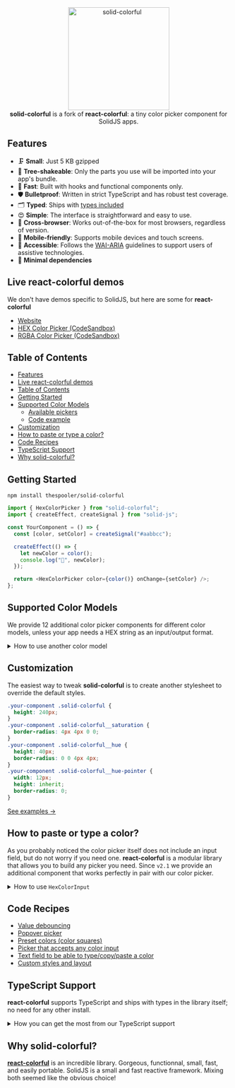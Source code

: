 <div align="center">
    <img src="demo/src/assets/design.png" width="229" height="233" alt="solid-colorful" />
</div>

<div align="center">
  <strong>solid-colorful</strong> is a fork of <strong>react-colorful</strong>: a tiny color picker component for SolidJS apps.
</div>

## Features

- 🗜 **Small**: Just 5 KB gzipped
- 🌳 **Tree-shakeable**: Only the parts you use will be imported into your app's bundle.
- 🚀 **Fast**: Built with hooks and functional components only.
- 🛡 **Bulletproof**: Written in strict TypeScript and has robust test coverage.
- 🗂 **Typed**: Ships with [types included](#typescript-support)
- 😍 **Simple**: The interface is straightforward and easy to use.
- 👫 **Cross-browser**: Works out-of-the-box for most browsers, regardless of version.
- 📲 **Mobile-friendly**: Supports mobile devices and touch screens.
- 💬 **Accessible**: Follows the [WAI-ARIA](https://www.w3.org/WAI/standards-guidelines/aria/) guidelines to support users of assistive technologies.
- 💨 **Minimal dependencies**

## Live react-colorful demos
We don't have demos specific to SolidJS, but here are some for **react-colorful**
- [Website](https://omgovich.github.io/react-colorful)
- [HEX Color Picker (CodeSandbox)](https://codesandbox.io/s/react-colorful-demo-u5vwp)
- [RGBA Color Picker (CodeSandbox)](https://codesandbox.io/s/react-colorful-rgb-o9q0t)

## Table of Contents

- [Features](#features)
- [Live react-colorful demos](#live-react-colorful-demos)
- [Table of Contents](#table-of-contents)
- [Getting Started](#getting-started)
- [Supported Color Models](#supported-color-models)
    - [Available pickers](#available-pickers)
    - [Code example](#code-example)
- [Customization](#customization)
- [How to paste or type a color?](#how-to-paste-or-type-a-color)
- [Code Recipes](#code-recipes)
- [TypeScript Support](#typescript-support)
- [Why solid-colorful?](#why-solid-colorful)

## Getting Started

```
npm install thespooler/solid-colorful
```

```js
import { HexColorPicker } from "solid-colorful";
import { createEffect, createSignal } from "solid-js";

const YourComponent = () => {
  const [color, setColor] = createSignal("#aabbcc");

  createEffect(() => {
    let newColor = color();
    console.log("🎨", newColor);
  });

  return <HexColorPicker color={color()} onChange={setColor} />;
};
```

## Supported Color Models

We provide 12 additional color picker components for different color models, unless your app needs a HEX string as an input/output format.

<details>
  <summary>How to use another color model</summary>

#### Available pickers

| Import                      | Value example                      |
| --------------------------- | ---------------------------------- |
| `{ HexColorPicker }`        | `"#ffffff"`                        |
| `{ HexAlphaColorPicker }`   | `"#ffffff88"`                      |
| `{ RgbColorPicker }`        | `{ r: 255, g: 255, b: 255 }`       |
| `{ RgbaColorPicker }`       | `{ r: 255, g: 255, b: 255, a: 1 }` |
| `{ RgbStringColorPicker }`  | `"rgb(255, 255, 255)"`             |
| `{ RgbaStringColorPicker }` | `"rgba(255, 255, 255, 1)"`         |
| `{ HslColorPicker }`        | `{ h: 0, s: 0, l: 100 }`           |
| `{ HslaColorPicker }`       | `{ h: 0, s: 0, l: 100, a: 1 }`     |
| `{ HslStringColorPicker }`  | `"hsl(0, 0%, 100%)"`               |
| `{ HslaStringColorPicker }` | `"hsla(0, 0%, 100%, 1)"`           |
| `{ HsvColorPicker }`        | `{ h: 0, s: 0, v: 100 }`           |
| `{ HsvaColorPicker }`       | `{ h: 0, s: 0, v: 100, a: 1 }`     |
| `{ HsvStringColorPicker }`  | `"hsv(0, 0%, 100%)"`               |
| `{ HsvaStringColorPicker }` | `"hsva(0, 0%, 100%, 1)"`           |

#### Code example

```js
import { RgbColorPicker } from "react-colorful";
import { createSignal } from "solid-js";

const YourComponent = () => {
  const [color, setColor] = createSignal({ r: 50, g: 100, b: 150 });
  return <RgbColorPicker color={color()} onChange={setColor} />;
};
```

</details>

## Customization

The easiest way to tweak **solid-colorful** is to create another stylesheet to override the default styles.

```css
.your-component .solid-colorful {
  height: 240px;
}
.your-component .solid-colorful__saturation {
  border-radius: 4px 4px 0 0;
}
.your-component .solid-colorful__hue {
  height: 40px;
  border-radius: 0 0 4px 4px;
}
.your-component .solid-colorful__hue-pointer {
  width: 12px;
  height: inherit;
  border-radius: 0;
}
```

[See examples →](https://codesandbox.io/s/react-colorful-customization-demo-mq85z?file=/src/styles.css)

## How to paste or type a color?

As you probably noticed the color picker itself does not include an input field, but do not worry if you need one. **react-colorful** is a modular library that allows you to build any picker you need. Since `v2.1` we provide an additional component that works perfectly in pair with our color picker.

<details>
  <summary>How to use <code>HexColorInput</code></summary><br />

```js
import { HexColorPicker, HexColorInput } from "solid-colorful";
import { createSignal } from "solid-js";

const YourComponent = () => {
  const [color, setColor] = createSignal("#aabbcc");
  return (
    <div>
      <HexColorPicker color={color()} onChange={setColor} />
      <HexColorInput color={color()} onChange={setColor} />
    </div>
  );
};
```

[Live demo →](https://codesandbox.io/s/react-colorful-hex-input-demo-0k2fx)

| Property   | Default | Description                                  |
| ---------- | ------- | -------------------------------------------- |
| `alpha`    | `false` | Allows `#rgba` and `#rrggbbaa` color formats |
| `prefixed` | `false` | Enables `#` prefix displaying                |

`HexColorInput` does not have any default styles, but it also accepts all properties that a regular `input` tag does (such as `className`, `placeholder` and `autoFocus`). That means you can place and modify this component as you like. Also, that allows you to combine the color picker and input in different ways:

```jsx
<HexColorInput color={color} onChange={setColor} placeholder="Type a color" prefixed alpha />
```

</details>

## Code Recipes

- [Value debouncing](https://codesandbox.io/s/dgqn0?file=/src/DebouncedPicker.js)
- [Popover picker](https://codesandbox.io/s/opmco?file=/src/PopoverPicker.js)
- [Preset colors (color squares)](https://codesandbox.io/s/bekry?file=/src/SwatchesPicker.js)
- [Picker that accepts any color input](https://codesandbox.io/s/6fp23?file=/src/CustomPicker.js)
- [Text field to be able to type/copy/paste a color](https://codesandbox.io/s/0k2fx?file=/src/App.js)
- [Custom styles and layout](https://codesandbox.io/s/mq85z?file=/src/styles.css)

## TypeScript Support

**react-colorful** supports TypeScript and ships with types in the library itself; no need for any other install.

<details>
  <summary>How you can get the most from our TypeScript support</summary><br />

While not only typing its own functions and variables, it can also help you type yours. Depending on the component you are using, you can also import the type that is associated with the component. For example, if you are using our HSL color picker component, you can also import the `HSL` type.

```ts
import { HslColorPicker, HslColor } from "solid-colorful";

const myHslValue: HslColor = { h: 0, s: 0, l: 0 };
```

Take a look at [Supported Color Models](#supported-color-models) for more information about the types and color formats you may want to use.

</details>


## Why solid-colorful?

**[react-colorful](https://github.com/omgovich/react-colorful)** is an incredible library. Gorgeous, functionnal, small, fast, and easily portable. SolidJS is a small and fast reactive framework. Mixing both seemed like the obvious choice!
